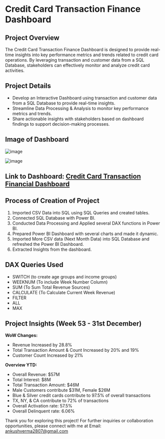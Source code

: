 # Credit Card Transaction Finance Dashboard

## Project Overview
The Credit Card Transaction Finance Dashboard is designed to provide real-time insights into key performance metrics and trends related to credit card operations. By leveraging transaction and customer data from a SQL Database, stakeholders can effectively monitor and analyze credit card activities.

## Project Details
- Develop an Interactive Dashboard using transaction and customer data from a SQL Database to provide real-time insights.
- Streamline Data Processing & Analysis to monitor key performance metrics and trends.
- Share actionable insights with stakeholders based on dashboard findings to support decision-making processes.

## Image of Dashboard

![image](https://github.com/Ankush-Verma-2807/Credit-Card-Financial-Power-BI-Dashboard/assets/155877268/b8d64b40-e9d0-4a27-b66c-cbb5efdb7fdb)

![image](https://github.com/Ankush-Verma-2807/Credit-Card-Financial-Power-BI-Dashboard/assets/155877268/7c077cdf-093e-4109-a1ee-8bfaab4ba869)

## Link to Dashboard: [Credit Card Transaction Financial Dashboard](https://app.powerbi.com/view?r=eyJrIjoiYmMxNTI3MjItMWI5Yy00ZjFkLTljNTEtMjVlZTJmMDFmOWU4IiwidCI6IjI1ODVhZDNiLWQzYjYtNGNhMC04ZjEwLTJmYTFlNWU1NDY1MyJ90)

## Process of Creation of Project
1. Imported CSV Data into SQL using SQL Queries and created tables.
2. Connected SQL Database with Power BI.
3. Conducted Data Processing and Applied several DAX functions in Power BI.
4. Prepared Power BI Dashboard with several charts and made it dynamic.
5. Imported More CSV data (Next Month Data) into SQL Database and refreshed the Power BI Dashboard.
6. Extracted Insights from the dashboard.

## DAX Queries Used
- SWITCH (to create age groups and income groups)
- WEEKNUM (To include Week Number Column)
- SUM (To Sum Total Revenue Sources)
- CALCULATE (To Calculate Current Week Revenue)
- FILTER
- ALL
- MAX

## Project Insights (Week 53 - 31st December)
**WoW Changes:**
- Revenue Increased by 28.8%
- Total Transaction Amount & Count Increased by 20% and 19%
- Customer Count Increased by 21%

**Overview YTD:**
- Overall Revenue: $57M
- Total Interest: $8M
- Total Transaction Amount: $46M
- Male Customers contribute $31M, Female $26M
- Blue & Silver credit cards contribute to 97.5% of overall transactions
- TX, NY, & CA contribute to 72% of transactions
- Overall Activation rate: 57.5%
- Overall Delinquent rate: 6.06%

Thank you for exploring this project! For further inquiries or collaboration opportunities, please connect with me at Email: ankushverma2807@gmail.com
